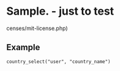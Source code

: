 # Sample. - just to test 
censes/mit-license.php)

## Example

    country_select("user", "country_name")